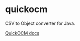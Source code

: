 quickocm
========

CSV to Object converter for Java.

[QuickOCM docs](http://mkhanal.github.io/quickocm/)
